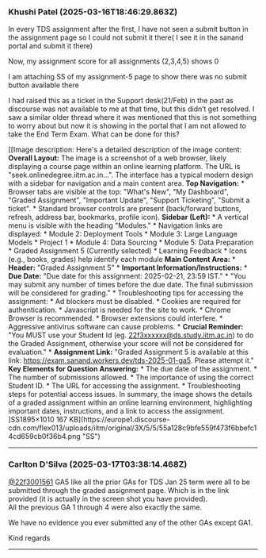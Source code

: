 ### Khushi Patel (2025-03-16T18:46:29.863Z)

In every TDS assignment after the first, I have not seen a submit button in
the assignment page so I could not submit it there( I see it in the sanand
portal and submit it there)

Now, my assignment score for all assignments (2,3,4,5) shows 0

I am attaching SS of my assignment-5 page to show there was no submit button
available there

I had raised this as a ticket in the Support desk(21/Feb) in the past as
discourse was not available to me at that time, but this didn’t get resolved.
I saw a similar older thread where it was mentioned that this is not something
to worry about but now it is showing in the portal that I am not allowed to
take the End Term Exam. What can be done for this?  

[[Image description: Here's a detailed description of the image content:
**Overall Layout:** The image is a screenshot of a web browser, likely
displaying a course page within an online learning platform. The URL is
"seek.onlinedegree.iitm.ac.in...". The interface has a typical modern design
with a sidebar for navigation and a main content area. **Top Navigation:** *
Browser tabs are visible at the top: "What's New", "My Dashboard", "Graded
Assignment", "Important Update", "Support Ticketing", "Submit a ticket". *
Standard browser controls are present (back/forward buttons, refresh, address
bar, bookmarks, profile icon). **Sidebar (Left):** * A vertical menu is
visible with the heading "Modules." * Navigation links are displayed: * Module
2: Deployment Tools * Module 3: Large Language Models * Project 1 * Module 4:
Data Sourcing * Module 5: Data Preparation * Graded Assignment 5 (Currently
selected) * Learning Feedback * Icons (e.g., books, grades) help identify each
module **Main Content Area:** * **Header:** "Graded Assignment 5" *
**Important Information/Instructions:** * **Due Date:** "Due date for this
assignment: 2025-02-21, 23:59 IST." * "You may submit any number of times
before the due date. The final submission will be considered for grading." *
Troubleshooting tips for accessing the assignment: * Ad blockers must be
disabled. * Cookies are required for authentication. * Javascript is needed
for the site to work. * Chrome Browser is recommended. * Browser extensions
could interfere. * Aggressive antivirus software can cause problems. *
**Crucial Reminder:** "You MUST use your Student Id (eg.
22f3xxxxxx@ds.study.iitm.ac.in) to do the Graded Assignment, otherwise your
score will not be considered for evaluation." * **Assignment Link:** "Graded
Assignment 5 is available at this link:
https://exam.sanand.workers.dev/tds-2025-01-ga5. Please attempt it." **Key
Elements for Question Answering:** * The due date of the assignment. * The
number of submissions allowed. * The importance of using the correct Student
ID. * The URL for accessing the assignment. * Troubleshooting steps for
potential access issues. In summary, the image shows the details of a graded
assignment within an online learning environment, highlighting important
dates, instructions, and a link to access the assignment. ]SS1895×1010 167
KB](https://europe1.discourse-
cdn.com/flex013/uploads/iitm/original/3X/5/5/55a128c9bfe559f473f6bbefc14cd659cb0f36b4.png
"SS")


---
### Carlton D'Silva (2025-03-17T03:38:14.468Z)

[@22f3001561](/u/22f3001561) GA5 like all the prior GAs for TDS Jan 25 term
were all to be submitted through the graded assignment page. Which is in the
link provided (it is actually in the screen shot you have provided).  
All the previous GA 1 through 4 were also exactly the same.

We have no evidence you ever submitted any of the other GAs except GA1.

Kind regards


---
